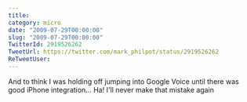 ```yaml
---
title: 
category: micro
date: "2009-07-29T00:00:00"
slug: "2009-07-29T00:00:00"
TwitterId: 2919526262
TweetUrl: https://twitter.com/mark_philpot/status/2919526262
ReTweetUser: 
---
```


And to think I was holding off jumping into Google Voice until there was good iPhone integration... Ha! I'll never make that mistake again